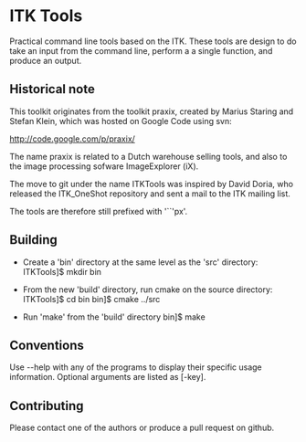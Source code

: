 ITK Tools
==========
Practical command line tools based on the ITK. These tools are design to do take an input from the command line, perform a a single function, and produce an output.

Historical note
---------------

This toolkit originates from the toolkit praxix, created by Marius Staring and Stefan Klein, which was hosted on Google Code using svn:

  http://code.google.com/p/praxix/

The name praxix is related to a Dutch warehouse selling tools, and also to the image processing sofware ImageExplorer (iX).

The move to git under the name ITKTools was inspired by David Doria, who released the ITK_OneShot repository and sent a mail to the ITK mailing list.

The tools are therefore still prefixed with '``'px'.

Building
--------
- Create a 'bin' directory at the same level as the 'src' directory:
ITKTools]$ mkdir bin

- From the new 'build' directory, run cmake on the source directory:
ITKTools]$ cd bin
bin]$ cmake ../src

- Run 'make' from the 'build' directory
bin]$ make

Conventions
------------
Use --help with any of the programs to display their specific usage information. Optional arguments are listed as [-key].

Contributing
------------
Please contact one of the authors or produce a pull request on github.
